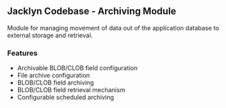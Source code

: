 ## Jacklyn Codebase - Archiving Module
Module for managing movement of data out of the application database to external storage and retrieval.

### Features
* Archivable BLOB/CLOB field configuration
* File archive configuration
* BLOB/CLOB field archiving
* BLOB/CLOB field retrieval mechanism
* Configurable scheduled archiving
